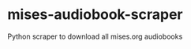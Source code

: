 mises-audiobook-scraper
=======================

Python scraper to download all mises.org audiobooks
